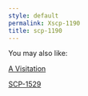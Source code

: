 ```yaml
---
style: default
permalink: Xscp-1190
title: scp-1190
---
```

You may also like:

[A Visitation](http://scp-wiki.net/a-visitation)

[SCP-1529](http://scp-wiki.net/scp-1529)
